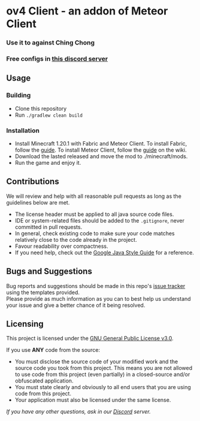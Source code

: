 # ov4 Client - an addon of Meteor Client
### Use it to against Ching Chong
### Free configs in [this discord server](https://discord.gg/yNJkbWX8Kj)

## Usage

### Building
- Clone this repository
- Run `./gradlew clean build`

### Installation
- Install Minecraft 1.20.1 with Fabric and Meteor Client. To install Fabric, follow the [guide](https://fabricmc.net/). To install Meteor Client, follow the [guide](https://meteorclient.com/faq/installation) on the wiki.
- Download the lasted released and move the mod to ./minecraft/mods.
- Run the game and enjoy it.

## Contributions
We will review and help with all reasonable pull requests as long as the guidelines below are met.

- The license header must be applied to all java source code files.
- IDE or system-related files should be added to the `.gitignore`, never committed in pull requests.
- In general, check existing code to make sure your code matches relatively close to the code already in the project.
- Favour readability over compactness.
- If you need help, check out the [Google Java Style Guide](https://google.github.io/styleguide/javaguide.html) for a reference.

## Bugs and Suggestions
Bug reports and suggestions should be made in this repo's [issue tracker](https://github.com/XxHausemasterxX/ov4client/issues) using the templates provided.  
Please provide as much information as you can to best help us understand your issue and give a better chance of it being resolved.

## Licensing
This project is licensed under the [GNU General Public License v3.0](https://www.gnu.org/licenses/gpl-3.0.en.html). 

If you use **ANY** code from the source:
- You must disclose the source code of your modified work and the source code you took from this project. This means you are not allowed to use code from this project (even partially) in a closed-source and/or obfuscated application.
- You must state clearly and obviously to all end users that you are using code from this project.
- Your application must also be licensed under the same license.

*If you have any other questions, ask in our [Discord](https://discord.gg/yNJkbWX8Kj) server.*